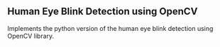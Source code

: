 ## Human Eye Blink Detection using OpenCV
Implements the python version of the human eye blink detection using OpenCV library.
